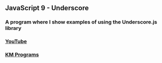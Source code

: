 ## JavaScript 9 - Underscore

### A program where I show examples of using the Underscore.js library

### [YouTube](https://www.youtube.com/watch?v=UrT750WBUs8&list=PLCXqHvi_kahxT4VlB0TCQO0IjzocREcII&index=9)
### [KM Programs](https://km-programs.pl/)
